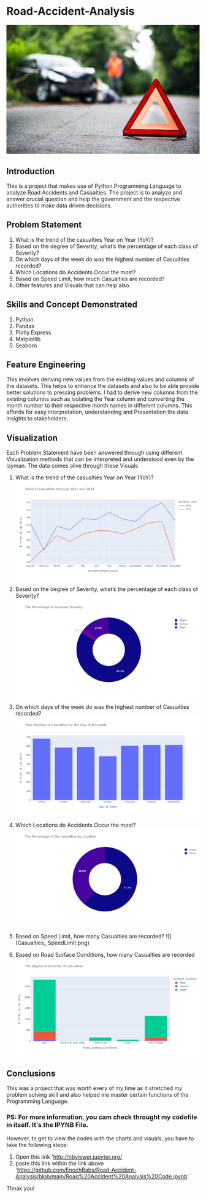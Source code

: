 # Road-Accident-Analysis
![](Intro_Picture.jpg)

## Introduction 
This is a project that makes use of Python Programming Language to analyze Road Accidents and Casualties. 
The project is to analyze and answer crucial question and help the government and the respective authorities to make data driven decisions.

## Problem Statement
1.	What is the trend of the casualties Year on Year (YoY)?
2.	Based on the degree of Severity, what’s the percentage of each class of Severity?
3.	On which days of the week do was the  highest number of Casualties recorded?
4.	Which Locations do Accidents Occur the most?
5.	Based on Speed Limit, how much Casualties are recorded?
6.	Other features and Visuals that can help also.

## Skills and Concept Demonstrated
1.	Python
2.	Pandas
3.	Plotly.Express
4.	Matplotlib
5.	Seaborn
	
## Feature Engineering
This involves deriving new values from the existing values and columns of the datasets. This helps to enhance the datasets and also to be able provide better solutions to pressing problems.
I had to derive new columns from the existing columns such as isolating the Year column and converting the month number to their respective month names in different columns.
This affords for easy interpretation, understanding and Presentation the data insights to stakeholders. 

## Visualization
Each Problem Statement have been answered through using different Visualization methods that can be interpreted and understood even by the layman. The data comes alive through these Visuals

1.	What is the trend of the casualties Year on Year (YoY)?
![](Trend_Casualties_year-2021-2022.png)

2.	Based on the degree of Severity, what’s the percentage of each class of Severity?
![](Percentage_Accident_Severity.png)

3.	On which days of the week do was the  highest number of Casualties recorded?
![](Total_Casualties_per_week.png)

4.	Which Locations do Accidents Occur the most?
![](Percentage_Casualties_Location.png)

5.	Based on Speed Limit, how many Casualties are recorded?
![](Casualties_ SpeedLimit.png)

6.	Based on Road Surface Conditions, how many Casualties are recorded
![](casualties_RoadSurfaceConditions.png)

## Conclusions 
This was a project that was worth every of my time as it stretched my problem solving skill and also helped me master certain functions of the Programming Language.

### PS: For more information, you cam check throught my codefile in itself. It's the IPYNB File.
However, to get to view the codes with the charts and visuals, you have to take the following steps:
1. Open this link 'http://nbviewer.jupyter.org/
2. paste this link within the link above 'https://github.com/EnochBabs/Road-Accident-Analysis/blob/main/Road%20Accident%20Analysis%20Code.ipynb'

Thnak you!



